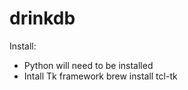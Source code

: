 # drinkdb

Install:
- Python will need to be installed
- Intall Tk framework
    brew install tcl-tk